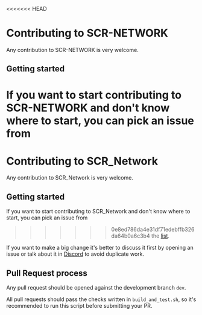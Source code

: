 <<<<<<< HEAD
# Contributing to SCR-NETWORK

Any contribution to SCR-NETWORK is very welcome.

## Getting started

If you want to start contributing to SCR-NETWORK and don't know where to start, you can pick an issue from
=======
# Contributing to SCR_Network

Any contribution to SCR_Network is very welcome.

## Getting started

If you want to start contributing to SCR_Network and don't know where to start, you can pick an issue from
>>>>>>> 0e8ed786da4e31df71edebffb326da64b0a6c3b4
the [list](https://github.com/SCR-NETWORK/SCR_Network/issues).

If you want to make a big change it's better to discuss it first by opening an issue or talk about it in
[Discord](https://discord.gg/WmGhhzk) to avoid duplicate work.

## Pull Request process

Any pull request should be opened against the development branch `dev`.

All pull requests should pass the checks written in `build_and_test.sh`, so it's recommended to run this script before
submitting your PR.